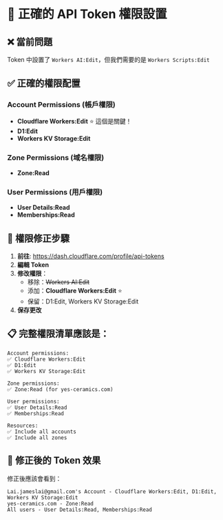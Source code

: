 # 🎯 正確的 API Token 權限設置

## ❌ 當前問題
Token 中設置了 `Workers AI:Edit`，但我們需要的是 `Workers Scripts:Edit`

## ✅ 正確的權限配置

### Account Permissions (帳戶權限)
- **Cloudflare Workers:Edit** ⭐ 這個是關鍵！
- **D1:Edit** 
- **Workers KV Storage:Edit**

### Zone Permissions (域名權限)  
- **Zone:Read**

### User Permissions (用戶權限)
- **User Details:Read**
- **Memberships:Read**

## 🔄 權限修正步驟

1. **前往**: https://dash.cloudflare.com/profile/api-tokens
2. **編輯 Token**
3. **修改權限**：
   - 移除：~~Workers AI:Edit~~
   - 添加：**Cloudflare Workers:Edit** ⭐
   - 保留：D1:Edit, Workers KV Storage:Edit
4. **保存更改**

## 📋 完整權限清單應該是：

```
Account permissions:
✅ Cloudflare Workers:Edit
✅ D1:Edit  
✅ Workers KV Storage:Edit

Zone permissions:
✅ Zone:Read (for yes-ceramics.com)

User permissions:
✅ User Details:Read
✅ Memberships:Read

Resources:
✅ Include all accounts
✅ Include all zones
```

## 🚀 修正後的 Token 效果

修正後應該會看到：
```
Lai.jameslai@gmail.com's Account - Cloudflare Workers:Edit, D1:Edit, Workers KV Storage:Edit
yes-ceramics.com - Zone:Read  
All users - User Details:Read, Memberships:Read
```